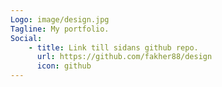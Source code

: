 ```yaml
---
Logo: image/design.jpg
Tagline: My portfolio.
Social:
    - title: Link till sidans github repo.
      url: https://github.com/fakher88/design
      icon: github
---
```

